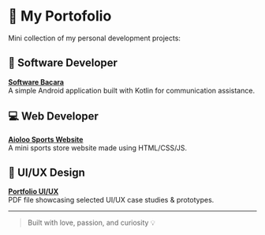 # 💼 My Portofolio

Mini collection of my personal development projects:

## 📱 Software Developer
**[Software Bacara](./Software-Bacara/)**  
A simple Android application built with Kotlin for communication assistance.

## 💻 Web Developer
**[Aioloo Sports Website](./Website-Aioloo-Sports/)**  
A mini sports store website made using HTML/CSS/JS.

## 🎨 UI/UX Design
**[Portfolio UI/UX](./Portfolio-UIUX.pdf)**  
PDF file showcasing selected UI/UX case studies & prototypes.

---

> Built with love, passion, and curiosity 💡
